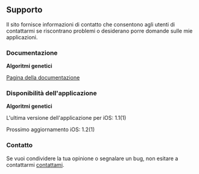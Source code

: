 ## Supporto

Il sito fornisce informazioni di contatto che consentono agli utenti di contattarmi se riscontrano problemi o desiderano porre domande sulle mie applicazioni.

### Documentazione

**Algoritmi genetici**

[Pagina della documentazione](https://www.taketechease.com/optfinder/genetic-algorithms.html)

### Disponibilità dell'applicazione
  
**Algoritmi genetici**

  L'ultima versione dell'applicazione per iOS: 1.1(1)

  Prossimo aggiornamento iOS: 1.2(1)
  
### Contatto

Se vuoi condividere la tua opinione o segnalare un bug, non esitare a contattarmi [contattami](mailto:i.d.kosinska@gmail.com).
